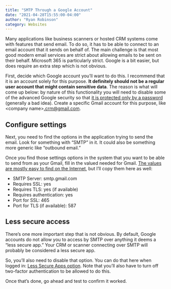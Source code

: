 ```yaml
---
title: "SMTP Through a Google Account"
date: "2021-04-28T15:55:00-04:00"
author: "Ryan Robinson"
category: Websites
---
```


Many applications like business scanners or hosted CRM systems come with features that send email. To do so, it has to be able to connect to an email account that it sends on behalf of. The main challenge is that most good modern email services are strict about allowing emails to be sent on their behalf. Microsoft 365 is particularly strict. Google is a bit easier, but does require an extra step which is not obvious.

First, decide which Google account you’ll want to do this. I recommend that it is an account solely for this purpose. **It definitely should not be a regular user account that might contain sensitive data**. The reason is what will come up below: by nature of this functionality you will need to disable some of the advanced Google security so that [it is protected only by a password](/security-essentials-multi-factor-authentication/) (generally a bad idea). Create a specific Gmail account for this purpose, like &lt;company name&gt;.crm@gmail.com.

## Configure settings

Next, you need to find the options in the application trying to send the email. Look for something with “SMTP” in it. It could also be something more generic like “outbound email.”

Once you find those settings options in the system that you want to be able to send from as your Gmail, fill in the valued needed for Gmail. [The values are mostly easy to find on the Internet](https://support.google.com/mail/answer/7126229?hl=en), but I’ll copy them here as well:

- SMTP Server: smtp.gmail.com
- Requires SSL: yes
- Requires TLS: yes (if available)
- Requires authentication: yes
- Port for SSL: 465
- Port for TLS (if available): 587

## Less secure access

There’s one more important step that is not obvious. By default, Google accounts do not allow you to access by SMTP over anything it deems a “less secure app.” Your CRM or scanner connecting over SMTP will probably be considered a less secure app.

So, you’ll also need to disable that option. You can do that here when logged in: [Less Secure Apps option](https://myaccount.google.com/lesssecureapps). Note that you’ll also have to turn off two-factor authentication to be allowed to do this.

Once that’s done, go ahead and test to confirm it worked.
